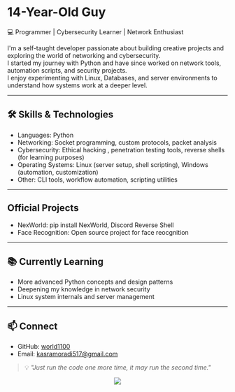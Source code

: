 # 14-Year-Old Guy

💻 Programmer | Cybersecurity Learner | Network Enthusiast  

I'm a self-taught developer passionate about building creative projects and exploring the world of networking and cybersecurity.  
I started my journey with Python and have since worked on network tools, automation scripts, and security projects.  
I enjoy experimenting with Linux, Databases, and server environments to understand how systems work at a deeper level.  

---

## 🛠️ Skills & Technologies  
- Languages: Python  
- Networking: Socket programming, custom protocols, packet analysis  
- Cybersecurity: Ethical hacking , penetration testing tools, reverse shells (for learning purposes)  
- Operating Systems: Linux (server setup, shell scripting), Windows (automation, customization)  
- Other: CLI tools, workflow automation, scripting utilities
---
## Official Projects
- NexWorld: pip install NexWorld, Discord Reverse Shell
- Face Recognition: Open source project for face reocgnition
---
## 📚 Currently Learning  
- More advanced Python concepts and design patterns  
- Deepening my knowledge in network security  
- Linux system internals and server management  

---

## 📫 Connect  
- GitHub: [world1100](https://github.com/KasraMoradi-0)  
- Email: kasramoradi517@gmail.com  

> 💡 _"Just run the code one more time, it may run the second time."_  

<p align="center">
<img align="center" src="https://i.pinimg.com/originals/e9/ea/34/e9ea347d7bc199e10ac7f1592ce8abe5.gif">
